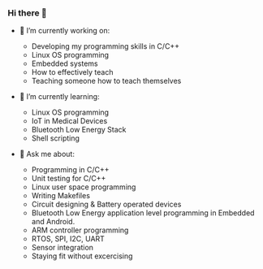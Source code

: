 ### Hi there 👋

- 🔭 I’m currently working on:
    -  Developing my programming skills in C/C++
    -  Linux OS programming
    -  Embedded systems
    -  How to effectively teach 
    -  Teaching someone how to teach themselves
    
- 🌱 I’m currently learning:
    -  Linux OS programming
    -  IoT in Medical Devices
    -  Bluetooth Low Energy Stack
    -  Shell scripting 
    
- 💬 Ask me about:
    -  Programming in C/C++
    -  Unit testing for C/C++
    -  Linux user space programming
    -  Writing Makefiles
    -  Circuit designing & Battery operated devices
    -  Bluetooth Low Energy application level programming in Embedded and Android.
    -  ARM controller programming
    -  RTOS, SPI, I2C, UART
    -  Sensor integration
    -  Staying fit without excercising
